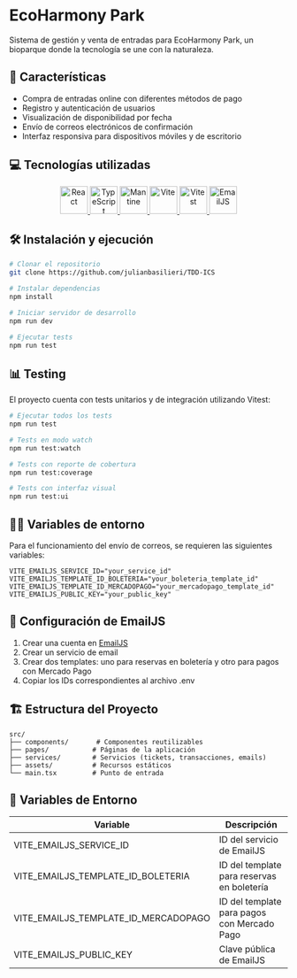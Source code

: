 # EcoHarmony Park

Sistema de gestión y venta de entradas para EcoHarmony Park, un bioparque donde la tecnología se une con la naturaleza.

## 📱 Características

- Compra de entradas online con diferentes métodos de pago
- Registro y autenticación de usuarios
- Visualización de disponibilidad por fecha
- Envío de correos electrónicos de confirmación
- Interfaz responsiva para dispositivos móviles y de escritorio

## 💻 Tecnologías utilizadas
<p align="center">
  <a href="https://react.dev/" target="_blank">
    <img src="https://cdn.jsdelivr.net/gh/devicons/devicon/icons/react/react-original.svg" alt="React" width="50" height="50"/>
  </a>
  <a href="https://www.typescriptlang.org/" target="_blank">
    <img src="https://cdn.jsdelivr.net/gh/devicons/devicon/icons/typescript/typescript-original.svg" alt="TypeScript" width="50" height="50"/>
  </a>
  <a href="https://mantine.dev/" target="_blank">
    <img src="https://mantine.dev/_next/static/media/mantine-logo.075997af.svg" alt="Mantine" width="50" height="50"/>
  </a>
  <a href="https://vitejs.dev/" target="_blank">
    <img src="https://vitejs.dev/logo.svg" alt="Vite" width="50" height="50"/>
  </a>
  <a href="https://vitest.dev/" target="_blank">
    <img src="https://vitest.dev/logo.svg" alt="Vitest" width="50" height="50"/>
  </a>
  <a href="https://www.emailjs.com/" target="_blank">
    <img src="https://www.emailjs.com/logo.png" alt="EmailJS" width="50" height="50"/>
  </a>
</p>

## 🛠️ Instalación y ejecución

```bash
# Clonar el repositorio
git clone https://github.com/julianbasilieri/TDD-ICS

# Instalar dependencias
npm install

# Iniciar servidor de desarrollo
npm run dev

# Ejecutar tests
npm run test
```

## 📊 Testing

El proyecto cuenta con tests unitarios y de integración utilizando Vitest:

```bash
# Ejecutar todos los tests
npm run test

# Tests en modo watch
npm run test:watch

# Tests con reporte de cobertura
npm run test:coverage

# Tests con interfaz visual
npm run test:ui
```

## 🧑‍💻 Variables de entorno

Para el funcionamiento del envío de correos, se requieren las siguientes variables:
```env
VITE_EMAILJS_SERVICE_ID="your_service_id"
VITE_EMAILJS_TEMPLATE_ID_BOLETERIA="your_boleteria_template_id"
VITE_EMAILJS_TEMPLATE_ID_MERCADOPAGO="your_mercadopago_template_id"
VITE_EMAILJS_PUBLIC_KEY="your_public_key"
```

## 📧 Configuración de EmailJS

1. Crear una cuenta en [EmailJS](https://www.emailjs.com/)
2. Crear un servicio de email
3. Crear dos templates: uno para reservas en boletería y otro para pagos con Mercado Pago
4. Copiar los IDs correspondientes al archivo .env

## 🏗️ Estructura del Proyecto

```
src/
├── components/       # Componentes reutilizables
├── pages/           # Páginas de la aplicación
├── services/        # Servicios (tickets, transacciones, emails)
├── assets/          # Recursos estáticos
└── main.tsx         # Punto de entrada
```

## 🔑 Variables de Entorno

| Variable | Descripción |
|----------|-------------|
| VITE_EMAILJS_SERVICE_ID | ID del servicio de EmailJS |
| VITE_EMAILJS_TEMPLATE_ID_BOLETERIA | ID del template para reservas en boletería |
| VITE_EMAILJS_TEMPLATE_ID_MERCADOPAGO | ID del template para pagos con Mercado Pago |
| VITE_EMAILJS_PUBLIC_KEY | Clave pública de EmailJS |
